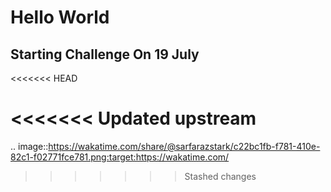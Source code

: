# Hello World
## Starting Challenge On 19 July 
<<<<<<< HEAD



<<<<<<< Updated upstream
=======


.. image::https://wakatime.com/share/@sarfarazstark/c22bc1fb-f781-410e-82c1-f02771fce781.png:target:https://wakatime.com/
>>>>>>> Stashed changes
